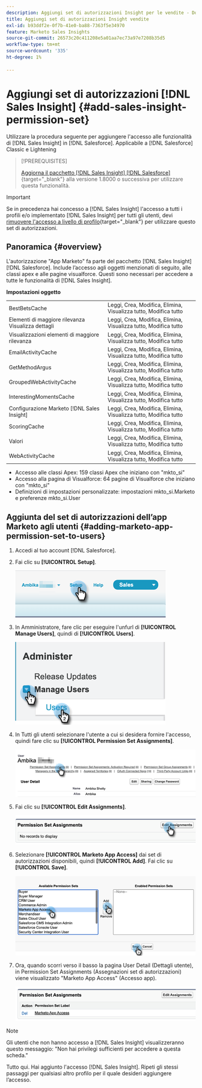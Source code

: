 ```yaml
---
description: Aggiungi set di autorizzazioni Insight per le vendite - Documentazione Marketo - Documentazione del prodotto
title: Aggiungi set di autorizzazioni Insight vendite
exl-id: b93ddf2e-0f7b-41e0-ba88-7363f5e34970
feature: Marketo Sales Insights
source-git-commit: 26573c20c411208e5a01aa7ec73a97e7208b35d5
workflow-type: tm+mt
source-wordcount: '335'
ht-degree: 1%

---
```


# Aggiungi set di autorizzazioni [!DNL Sales Insight] {#add-sales-insight-permission-set}

Utilizzare la procedura seguente per aggiungere l&#39;accesso alle funzionalità di [!DNL Sales Insight] in [!DNL Salesforce]. Applicabile a [!DNL Salesforce] Classic e Lightening

>[!PREREQUISITES]
>
>[Aggiorna il pacchetto [!DNL Sales Insight] [!DNL Salesforce]](/help/marketo/product-docs/marketo-sales-insight/msi-for-salesforce/upgrading/upgrading-your-msi-package.md){target="_blank"} alla versione 1.8000 o successiva per utilizzare questa funzionalità.

>[!IMPORTANT]
>
>Se in precedenza hai concesso a [!DNL Sales Insight] l&#39;accesso a tutti i profili e/o implementato [!DNL Sales Insight] per tutti gli utenti, devi [rimuovere l&#39;accesso a livello di profilo](/help/marketo/product-docs/marketo-sales-insight/msi-for-salesforce/configuration/remove-sales-insight-access.md){target="_blank"} per utilizzare questo set di autorizzazioni.

## Panoramica {#overview}

L&#39;autorizzazione &quot;App Marketo&quot; fa parte del pacchetto [!DNL Sales Insight] [!DNL Salesforce]. Include l’accesso agli oggetti menzionati di seguito, alle classi apex e alle pagine visualforce. Questi sono necessari per accedere a tutte le funzionalità di [!DNL Sales Insight].

**Impostazioni oggetto**

<table>
 <tbody>
 <tr>
   <td>BestBetsCache</td>
   <td>Leggi, Crea, Modifica, Elimina, Visualizza tutto, Modifica tutto</td>
  </tr>
  <tr>
   <td>Elementi di maggiore rilevanza Visualizza dettagli</td>
   <td>Leggi, Crea, Modifica, Elimina, Visualizza tutto, Modifica tutto</td>
  </tr>
  <tr>
   <td>Visualizzazioni elementi di maggiore rilevanza</td>
   <td>Leggi, Crea, Modifica, Elimina, Visualizza tutto, Modifica tutto</td>
  </tr>
  <tr>
   <td>EmailActivityCache</td>
   <td>Leggi, Crea, Modifica, Elimina, Visualizza tutto, Modifica tutto</td>
  </tr>
  <tr>
   <td>GetMethodArgus</td>
   <td>Leggi, Crea, Modifica, Elimina, Visualizza tutto, Modifica tutto</td>
  </tr>
  <tr>
   <td>GroupedWebActivityCache</td>
   <td>Leggi, Crea, Modifica, Elimina, Visualizza tutto, Modifica tutto</td>
  </tr>
  <tr>
   <td>InterestingMomentsCache</td>
   <td>Leggi, Crea, Modifica, Elimina, Visualizza tutto, Modifica tutto</td>
  </tr>
  <tr>
   <td>Configurazione Marketo [!DNL Sales Insight]</td>
   <td>Leggi, Crea, Modifica, Elimina, Visualizza tutto, Modifica tutto</td>
  </tr>
  <tr>
   <td>ScoringCache</td>
   <td>Leggi, Crea, Modifica, Elimina, Visualizza tutto, Modifica tutto</td>
  </tr>
  <tr>
   <td>Valori</td>
   <td>Leggi, Crea, Modifica, Elimina, Visualizza tutto, Modifica tutto</td>
  </tr>
  <tr>
   <td>WebActivityCache</td>
   <td>Leggi, Crea, Modifica, Elimina, Visualizza tutto, Modifica tutto</td>
  </tr>
 </tbody>
</table>

* Accesso alle classi Apex: 159 classi Apex che iniziano con &quot;mkto_si&quot;
* Accesso alla pagina di Visualforce: 64 pagine di Visualforce che iniziano con &quot;mkto_si&quot;
* Definizioni di impostazioni personalizzate: impostazioni mkto_si.Marketo e preferenze mkto_si.User

## Aggiunta del set di autorizzazioni dell’app Marketo agli utenti {#adding-marketo-app-permission-set-to-users}

1. Accedi al tuo account [!DNL Salesforce].

1. Fai clic su **[!UICONTROL Setup]**.

   ![](assets/add-sales-insight-permission-set-1.png)

1. In Amministratore, fare clic per eseguire l&#39;unfurl di **[!UICONTROL Manage Users]**, quindi di **[!UICONTROL Users]**.

   ![](assets/add-sales-insight-permission-set-2.png)

1. In Tutti gli utenti selezionare l&#39;utente a cui si desidera fornire l&#39;accesso, quindi fare clic su **[!UICONTROL Permission Set Assignments]**.

   ![](assets/add-sales-insight-permission-set-3.png)

1. Fai clic su **[!UICONTROL Edit Assignments]**.

   ![](assets/add-sales-insight-permission-set-4.png)

1. Selezionare **[!UICONTROL Marketo App Access]** dai set di autorizzazioni disponibili, quindi **[!UICONTROL Add]**. Fai clic su **[!UICONTROL Save]**.

   ![](assets/add-sales-insight-permission-set-5.png)

1. Ora, quando scorri verso il basso la pagina User Detail (Dettagli utente), in Permission Set Assignments (Assegnazioni set di autorizzazioni) viene visualizzato &quot;Marketo App Access&quot; (Accesso app).

   ![](assets/add-sales-insight-permission-set-6.png)

>[!NOTE]
>
>Gli utenti che non hanno accesso a [!DNL Sales Insight] visualizzeranno questo messaggio: &quot;Non hai privilegi sufficienti per accedere a questa scheda.&quot;

Tutto qui. Hai aggiunto l&#39;accesso [!DNL Sales Insight]. Ripeti gli stessi passaggi per qualsiasi altro profilo per il quale desideri aggiungere l’accesso.
